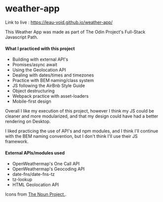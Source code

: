 # weather-app

Link to live : https://leau-void.github.io/weather-app/

This Weather App was made as part of The Odin Project's Full-Stack Javascript Path.

#### What I practiced with this project

- Building with external API's
- Promises/async await
- Using the Geolocation API
- Dealing with dates/times and timezones
- Practice with BEM naming/class system
- JS following the AirBnb Style Guide
- Object destructuring
- Webpack practice with asset-loaders
- Mobile-first design

Overall I like my execution of this project, however I think my JS could be cleaner and more modularized, and that my design could have had a better rendering on Desktop.

I liked practicing the use of API's and npm modules, and I think I'll continue with the BEM naming convention, but I don't think I'll use their JS framework.

#### External APIs/modules used

- OpenWeathermap's One Call API
- OpenWeathermap's Geocoding API
- date-fns/date-fns-tz
- tz-lookup
- HTML Geolocation API

Icons from [The Noun Project.](https://thenounproject.com/).

